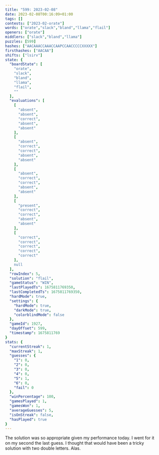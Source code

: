 ```yaml
---
title: "599: 2023-02-08"
date: 2023-02-08T00:16:09+01:00
tags: []
contests: ["2023-02-orate"]
words: ["orate","slack","bland","llama","flail"]
openers: ["orate"]
middlers: ["slack","bland","llama"]
puzzles: [599]
hashes: ["AACAAACCAAACCAAPCCAACCCCCXXXXX"]
firsthashes: ["AACAA"]
shifts: ["lsirv"]
state: {
  "boardState": [
    "orate",
    "slack",
    "bland",
    "llama",
    "flail",
    ""
  ],
  "evaluations": [
    [
      "absent",
      "absent",
      "correct",
      "absent",
      "absent"
    ],
    [
      "absent",
      "correct",
      "correct",
      "absent",
      "absent"
    ],
    [
      "absent",
      "correct",
      "correct",
      "absent",
      "absent"
    ],
    [
      "present",
      "correct",
      "correct",
      "absent",
      "absent"
    ],
    [
      "correct",
      "correct",
      "correct",
      "correct",
      "correct"
    ],
    null
  ],
  "rowIndex": 5,
  "solution": "flail",
  "gameStatus": "WIN",
  "lastPlayedTs": 1675811769350,
  "lastCompletedTs": 1675811769350,
  "hardMode": true,
  "settings": {
    "hardMode": true,
    "darkMode": true,
    "colorblindMode": false
  },
  "gameId": 1927,
  "dayOffset": 599,
  "timestamp": 1675811769
}
stats: {
  "currentStreak": 1,
  "maxStreak": 1,
  "guesses": {
    "1": 0,
    "2": 0,
    "3": 0,
    "4": 0,
    "5": 1,
    "6": 0,
    "fail": 0
  },
  "winPercentage": 100,
  "gamesPlayed": 1,
  "gamesWon": 1,
  "averageGuesses": 5,
  "isOnStreak": false,
  "hasPlayed": true
}
---
```

<!-- more -->
The solution was so appropriate given my performance today. I went for it on my second the last guess. I thought that would have been a tricky solution with two double letters. Alas. 
